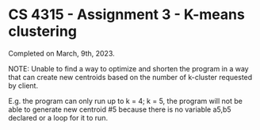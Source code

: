 # CS 4315 - Assignment 3 - K-means clustering 
Completed on March, 9th, 2023.

NOTE: Unable to find a way to optimize and shorten the program in a way that can create new centroids based on the number of k-cluster requested by client. 

E.g. the program can only run up to k = 4; k = 5, the program will not be able to generate new centroid #5  because there is no variable a5,b5 declared or a loop for it to run.

